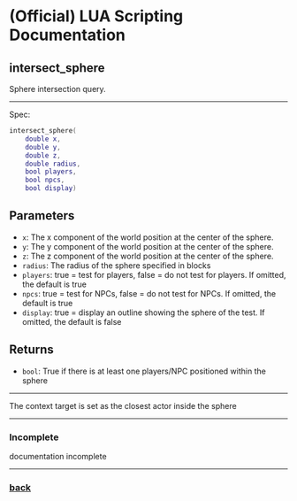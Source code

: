 
# (Official) LUA Scripting Documentation

## intersect_sphere

Sphere intersection query.

___

Spec:

```lua
intersect_sphere(
	double x,
	double y,
	double z,
	double radius,
	bool players,
	bool npcs,
	bool display)
```

## Parameters

- `x`: The x component of the world position at the center of the sphere.
- `y`: The y component of the world position at the center of the sphere.
- `z`: The z component of the world position at the center of the sphere.
- `radius`: The radius of the sphere specified in blocks
- `players`: true = test for players, false = do not test for players. If omitted, the default is true
- `npcs`: true = test for NPCs, false = do not test for NPCs. If omitted, the default is true
- `display`: true = display an outline showing the sphere of the test. If omitted, the default is false

## Returns

- `bool`: True if there is at least one players/NPC positioned within the sphere

___

The context target is set as the closest actor inside the sphere

___

### Incomplete

documentation incomplete

___

### [back](../other)
